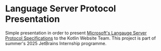 # Language Server Protocol Presentation

Simple presentation in order to present [Microsoft's Langauge Server Protocol Specifications](https://microsoft.github.io/language-server-protocol/specifications/lsp/3.17/specification/) to the Kotlin Website Team.
This project is part of summer's 2025 JetBrains Internship programme.
